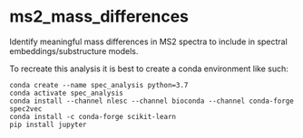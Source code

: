 # ms2_mass_differences
Identify meaningful mass differences in MS2 spectra to include in spectral embeddings/substructure models.

To recreate this analysis it is best to create a conda environment like such:
```
conda create --name spec_analysis python=3.7
conda activate spec_analysis
conda install --channel nlesc --channel bioconda --channel conda-forge spec2vec
conda install -c conda-forge scikit-learn
pip install jupyter
```
